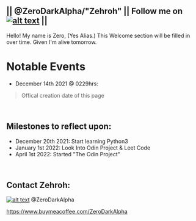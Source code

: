 ## || @ZeroDarkAlpha/"Zehroh" || Follow me on [![alt text][1.1]][1] ||

Hello! My name is Zero, (Yes Alias.) This Welcome section will be filled in over time. Given I'm alive tomorrow.


# Notable Events
 -  December 14th 2021 @ 0229hrs:

>  Offical creation date of this page

<br>

## Milestones to reflect upon:
- December 20th 2021: Start learning Python3
- January 1st 2022: Look Into Odin Project & Leet Code
- April 1st 2022: Started "The Odin Project"
<br>

## Contact Zehroh:
<!-- Social Media calls -->  
[![alt text][6.1]][6]  @ZeroDarkAlpha <br>
<!-- links to social media icons -->   
<!-- icons with padding -->  
[1.1]: http://i.imgur.com/tXSoThF.png (twitter icon with padding)    
[6.1]: http://i.imgur.com/0o48UoR.png (github icon with padding)  
<!-- icons without padding -->  
[1.2]: http://i.imgur.com/wWzX9uB.png (twitter icon without padding)   
[6.2]: http://i.imgur.com/9I6NRUm.png (github icon without padding)  
<!-- links to your social media accounts -->  
<!-- update these accordingly -->  
[1]: http://www.twitter.com/DrDocxx
[6]: http://www.github.com/ZeroDarkAlpha
https://www.buymeacoffee.com/ZeroDarkAlpha

<!-- End of Developer Section -->  

